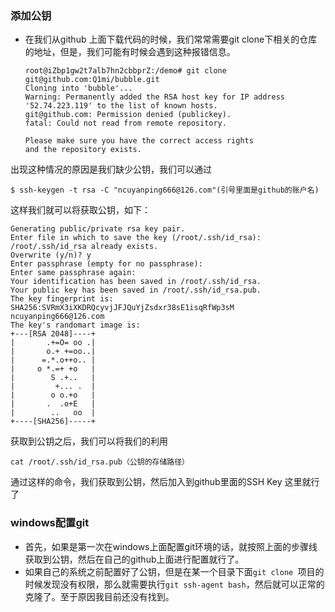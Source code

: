 ### 添加公钥

+ 在我们从github 上面下载代码的时候，我们常常需要git clone下相关的仓库的地址，但是，我们可能有时候会遇到这种报错信息。

  ```git
  root@iZbp1gw2t7alb7hn2cbbprZ:/demo# git clone git@github.com:Q1mi/bubble.git
  Cloning into 'bubble'...
  Warning: Permanently added the RSA host key for IP address '52.74.223.119' to the list of known hosts.
  git@github.com: Permission denied (publickey).
  fatal: Could not read from remote repository.
  
  Please make sure you have the correct access rights
  and the repository exists.
  ```

  

出现这种情况的原因是我们缺少公钥，我们可以通过

```
$ ssh-keygen -t rsa -C "ncuyanping666@126.com"(引号里面是github的账户名)
```

这样我们就可以将获取公钥，如下：

```
Generating public/private rsa key pair.
Enter file in which to save the key (/root/.ssh/id_rsa): 
/root/.ssh/id_rsa already exists.
Overwrite (y/n)? y
Enter passphrase (empty for no passphrase): 
Enter same passphrase again: 
Your identification has been saved in /root/.ssh/id_rsa.
Your public key has been saved in /root/.ssh/id_rsa.pub.
The key fingerprint is:
SHA256:SVRmX3iXKDRQcyvjJFJQuYjZsdxr38sE1isqRfWp3sM ncuyanping666@126.com
The key's randomart image is:
+---[RSA 2048]----+
|       .+=O= oo .|
|       o.+ +=oo..|
|      =.*.o++o.. |
|     o *.=+ +o   |
|        S .+..   |
|         +... .  |
|        o o.+o   |
|       .  .o+E   |
|        ..   oo  |
+----[SHA256]-----+
```



获取到公钥之后，我们可以将我们的利用

```
cat /root/.ssh/id_rsa.pub（公钥的存储路径）
```

通过这样的命令，我们获取到公钥，然后加入到github里面的SSH Key 这里就行了

### windows配置git

+ 首先，如果是第一次在windows上面配置git环境的话，就按照上面的步骤线获取到公钥，然后在自己的github上面进行配置就行了。
+ 如果自己的系统之前配置好了公钥，但是在某一个目录下面`git clone `项目的时候发现没有权限，那么就需要执行`git ssh-agent bash`，然后就可以正常的克隆了。至于原因我目前还没有找到。